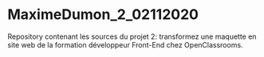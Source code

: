 # MaximeDumon_2_02112020
Repository contenant les sources du projet 2: transformez une maquette en site web de la formation développeur Front-End chez OpenClassrooms.
